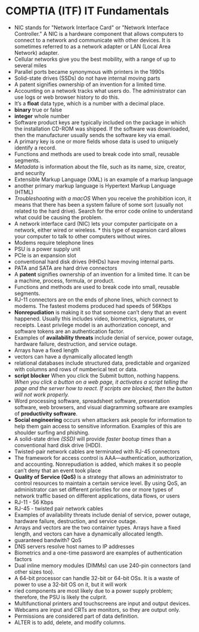 # COMPTIA (ITF) IT Fundamentals

- NIC stands for "Network Interface Card" or "Network Interface Controller." A NIC is a hardware component that allows computers to connect to a network and communicate with other devices. It is sometimes referred to as a network adapter or LAN (Local Area Network) adapter.
- Cellular networks give you the best mobility, with a range of up to several miles
- Parallel ports became synonymous with printers in the 1990s
- Solid-state drives (SSDs) do not have internal moving parts
- A patent signifies ownership of an invention for a limited time.
- Accounting on a network tracks what users do. The administrator can use logs or web browser history to do this.
- It’s a **float** data type, which is a number with a decimal place.
- **binary** true or false
- **integer** whole number
- Software product keys are typically included on the package in which the installation CD-ROM was shipped. If the software was downloaded, then the manufacturer usually sends the software key via email.
- A primary key is one or more fields whose data is used to uniquely identify a record.
- Functions and methods are used to break code into small, reusable segments.
- *Metadata* is information about the file, such as its name, size, creator, and security
- Extensible Markup Language (XML) is an example of a markup language
- another primary markup language is Hypertext Markup Language (HTML)
- *Troubleshooting with a macOS* When you receive the prohibition icon, it means that there has been a system failure of some sort (usually not related to the hard drive). Search for the error code online to understand what could be causing the problem.
- A network interface card (NIC) lets your computer participate on a network, either wired or wireless. * this type of expansion card allows your computer to talk to other computers without wires.
- Modems require telephone lines
- PSU is a power supply unit
- PCIe is an expansion slot
- conventional hard disk drives (HHDs) have moving internal parts. 
- PATA and SATA are hard drive connectors
- A **patent** signifies ownership of an invention for a limited time. It can be a machine, process, formula, or product.
- Functions and methods are used to break code into small, reusable segments.
- RJ-11 connectors are on the ends of phone lines, which connect to modems. The fastest modems produced had speeds of 56Kbps
- **Nonrepudiation** is making it so that someone can’t deny that an event happened. Usually this includes video, biometrics, signatures, or receipts. Least privilege model is an authorization concept, and software tokens are an authentication factor.
- Examples of **availability threats** include denial of service, power outage, hardware failure, destruction, and service outage.
- Arrays have a fixed length
-  vectors can have a dynamically allocated length
- relational databases include structured data, predictable and organized with columns and rows of numberical text or data. 
- **script blocker** When you click the Submit button, nothing happens. *When you click a button on a web page, it activates a script telling the page and the server how to react. If scripts are blocked, then the button will not work properly.* 
- Word processing software, spreadsheet software, presentation software, web browsers, and visual diagramming software are examples of **productivity software**.
- **Social engineering** occurs when attackers ask people for information to help them gain access to sensitive information. Examples of this are shoulder surfing and phishing.
- A solid-state drive *(SSD)* will provide *faster bootup times* than a conventional hard disk drive (HDD).
- Twisted-pair network cables are terminated with RJ-45 connectors
- The framework for access control is AAA—authentication, authorization, and accounting. Nonrepudiation is added, which makes it so people can’t deny that an event took place
- **Quality of Service (QoS)** is a strategy that allows an administrator to control resources to maintain a certain service level. By using QoS, an administrator can set different priorities for one or more types of network traffic based on different applications, data flows, or users
- RJ-11 - 56 Kbps
- RJ-45 - twisted pair network cables
- Examples of availability threats include denial of service, power outage, hardware failure, destruction, and service outage.
- Arrays and vectors are the two container types. Arrays have a fixed length, and vectors can have a dynamically allocated length.
- guaranteed bandwith? QoS
- DNS servers resolve host names to IP addresses 
- Biometrics and a one-time password are examples of authentication factors
- Dual inline memory modules (DIMMs) can use 240-pin connectors (and other sizes too). 
- A 64-bit processor can handle 32-bit or 64-bit OSs. It is a waste of power to use a 32-bit OS on it, but it will work
- ried components are most likely due to a power supply problem; therefore, the PSU is likely the culprit. 
- Multifunctional printers and touchscreens are input and output devices. 
- Webcams are input and CRTs are monitors, so they are output only.
- Permissions are considered part of data definition. 
- ALTER is to add, delete, and modify columns.
